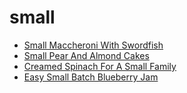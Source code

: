 # small

 * [Small Maccheroni With Swordfish](../../index/s/small-maccheroni-with-swordfish-233214.json)
 * [Small Pear And Almond Cakes](../../index/s/small-pear-and-almond-cakes-236427.json)
 * [Creamed Spinach For A Small Family](../../index/c/creamed-spinach-for-a-small-family.json)
 * [Easy Small Batch Blueberry Jam](../../index/e/easy-small-batch-blueberry-jam.json)

